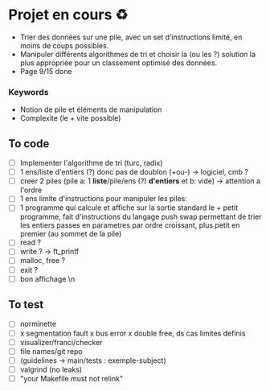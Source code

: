 # Projet en cours ♻️
- Trier des données sur une pile, avec un set d’instructions limité, en moins de coups possibles.
- Manipuler différents algorithmes de tri et choisir la (ou les ?) solution la plus appropriée pour un classement optimisé des données. 
- Page 9/15 done

### Keywords
- Notion de pile et éléments de manipulation
- Complexite (le + vite possible)

## To code
- [ ] Implementer l'algorithme de tri (turc, radix)
- [ ] 1 ens/liste d'entiers (?) donc pas de doublon (+ou-) -> logiciel, cmb ? 
- [ ] creer 2 piles (pile a: 1 **liste**/pile/ens (?) **d'entiers** et b: vide) -> attention a l'ordre 
- [ ] 1 ens limite d'instructions pour manipuler les piles: 
- [ ] 1 programme qui calcule et affiche sur la sortie standard le + petit programme, fait d'instructions du langage push swap permettant de trier les entiers passes en parametres par ordre croissant, plus petit en premier (au sommet de la pile)
- [ ] read ?
- [ ] write ? -> ft_printf
- [ ] malloc, free ?
- [ ] exit ?
- [ ] bon affichage \n

## To test
- [ ] norminette
- [ ] x segmentation fault x bus error x double free, ds cas limites definis 
- [ ] visualizer/franci/checker 
- [ ] file names/git repo
- [ ] (guidelines -> main/tests : exemple-subject)
- [ ] valgrind (no leaks)
- [ ] "your Makefile must not relink"
